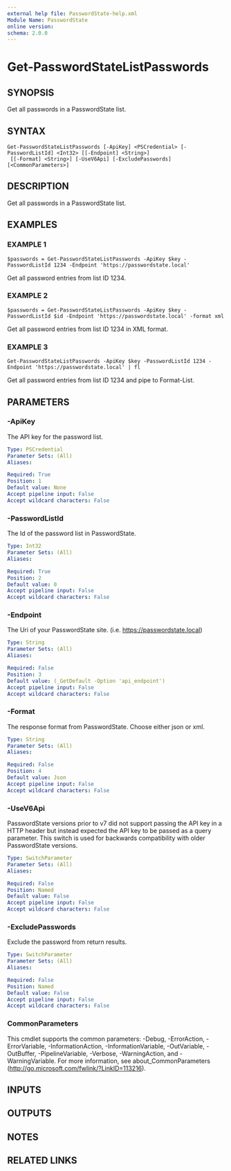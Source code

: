 ```yaml
---
external help file: PasswordState-help.xml
Module Name: PasswordState
online version:
schema: 2.0.0
---
```


# Get-PasswordStateListPasswords

## SYNOPSIS
Get all passwords in a PasswordState list.

## SYNTAX

```
Get-PasswordStateListPasswords [-ApiKey] <PSCredential> [-PasswordListId] <Int32> [[-Endpoint] <String>]
 [[-Format] <String>] [-UseV6Api] [-ExcludePasswords] [<CommonParameters>]
```

## DESCRIPTION
Get all passwords in a PasswordState list.

## EXAMPLES

### EXAMPLE 1
```
$passwords = Get-PasswordStateListPasswords -ApiKey $key -PasswordListId 1234 -Endpoint 'https://passwordstate.local'
```

Get all password entries from list ID 1234.

### EXAMPLE 2
```
$passwords = Get-PasswordStateListPasswords -ApiKey $key -PasswordListId $id -Endpoint 'https://passwordstate.local' -format xml
```

Get all password entries from list ID 1234 in XML format.

### EXAMPLE 3
```
Get-PasswordStateListPasswords -ApiKey $key -PasswordListId 1234 -Endpoint 'https://passwordstate.local' | fl
```

Get all password entries from list ID 1234 and pipe to Format-List.

## PARAMETERS

### -ApiKey
The API key for the password list.

```yaml
Type: PSCredential
Parameter Sets: (All)
Aliases:

Required: True
Position: 1
Default value: None
Accept pipeline input: False
Accept wildcard characters: False
```

### -PasswordListId
The Id of the password list in PasswordState.

```yaml
Type: Int32
Parameter Sets: (All)
Aliases:

Required: True
Position: 2
Default value: 0
Accept pipeline input: False
Accept wildcard characters: False
```

### -Endpoint
The Uri of your PasswordState site.
(i.e.
https://passwordstate.local)

```yaml
Type: String
Parameter Sets: (All)
Aliases:

Required: False
Position: 3
Default value: (_GetDefault -Option 'api_endpoint')
Accept pipeline input: False
Accept wildcard characters: False
```

### -Format
The response format from PasswordState.
Choose either json or xml.

```yaml
Type: String
Parameter Sets: (All)
Aliases:

Required: False
Position: 4
Default value: Json
Accept pipeline input: False
Accept wildcard characters: False
```

### -UseV6Api
PasswordState versions prior to v7 did not support passing the API key in a HTTP header
but instead expected the API key to be passed as a query parameter.
This switch is used for backwards compatibility with older PasswordState versions.

```yaml
Type: SwitchParameter
Parameter Sets: (All)
Aliases:

Required: False
Position: Named
Default value: False
Accept pipeline input: False
Accept wildcard characters: False
```

### -ExcludePasswords
Exclude the password from return results.

```yaml
Type: SwitchParameter
Parameter Sets: (All)
Aliases:

Required: False
Position: Named
Default value: False
Accept pipeline input: False
Accept wildcard characters: False
```

### CommonParameters
This cmdlet supports the common parameters: -Debug, -ErrorAction, -ErrorVariable, -InformationAction, -InformationVariable, -OutVariable, -OutBuffer, -PipelineVariable, -Verbose, -WarningAction, and -WarningVariable. For more information, see about_CommonParameters (http://go.microsoft.com/fwlink/?LinkID=113216).

## INPUTS

## OUTPUTS

## NOTES

## RELATED LINKS
